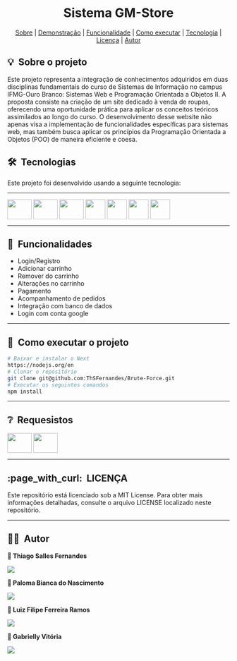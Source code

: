


<h1 align="center"> Sistema GM-Store </h1>

<div align="center">
	<a href="#about">Sobre</a> |
	<a href="#demo">Demonstração</a> |
	<a href="#functionality">Funcionalidade</a> |
	<a href="#installation">Como executar</a> |
	<a href="#technologie">Tecnologia</a> |
	<a href="#licence">Licença</a> |
	<a href="#author">Autor</a>


</div>

<h2 id="about">💡&nbsp; Sobre o projeto</h2>
Este projeto representa a integração de conhecimentos adquiridos em duas disciplinas fundamentais do curso de Sistemas de Informação no campus IFMG-Ouro Branco: Sistemas Web e Programação Orientada a Objetos II. A proposta consiste na criação de um site dedicado à venda de roupas, oferecendo uma oportunidade prática para aplicar os conceitos teóricos assimilados ao longo do curso.
O desenvolvimento desse website não apenas visa a implementação de funcionalidades específicas para sistemas web, mas também busca aplicar os princípios da Programação Orientada a Objetos (POO) de maneira eficiente e coesa. 

<h2 id="technologie">🛠&nbsp; Tecnologias</h2>
Este projeto foi desenvolvido usando a seguinte tecnologia:

---
<img align="center"   height="45" width="55" src="https://cdn.jsdelivr.net/gh/devicons/devicon/icons/react/react-original-wordmark.svg" /> <img align="center"   height="45" width="55" src="https://cdn.jsdelivr.net/gh/devicons/devicon/icons/nextjs/nextjs-original-wordmark.svg" />  <img align="center"   height="45" width="55" src="https://cdn.jsdelivr.net/gh/devicons/devicon/icons/typescript/typescript-original.svg" />   <img align="center"   height="45" src="https://cdn.jsdelivr.net/gh/devicons/devicon/icons/tailwindcss/tailwindcss-plain.svg" />  <img align="center"   height="45" src="https://cdn.jsdelivr.net/gh/devicons/devicon/icons/mongodb/mongodb-original-wordmark.svg" /> <img align="center"   height="45" src=https://github.com/ThSFernandes/GM-Store-site/assets/112223120/a25a237b-f8d8-454c-9a47-c894eb67ac73) />
 <img align="center"   height="45" src="https://github.com/ThSFernandes/GM-Store-site/assets/112223120/0de04887-2ca1-4afa-9868-d5b7ef314901"/>

---
<h2 id="functionality">📌&nbsp; Funcionalidades</h2>

* Login/Registro
* Adicionar carrinho
* Remover do carrinho
* Alterações no carrinho
* Pagamento
* Acompanhamento de pedidos
* Integração com banco de dados
* Login com conta google

---   

<h2 id="installation">🚀&nbsp; Como executar o projeto</h2>

```bash
# Baixar e instalar o Next
https://nodejs.org/en
# Clonar o repositório
git clone git@github.com:ThSFernandes/Brute-Force.git
# Executar os seguintes comandos 
npm install
``` 
      
---

<h2 id="requirements">❔&nbsp; Requesistos </h2>
<img align="center"   height="45" width="55" src="https://cdn.jsdelivr.net/gh/devicons/devicon/icons/react/react-original-wordmark.svg" />
<img align="center"   height="45" width="55" src="https://cdn.jsdelivr.net/gh/devicons/devicon/icons/nextjs/nextjs-original-wordmark.svg" />

---
<h2 id="licence">:page_with_curl:&nbsp; LICENÇA</h2>
Este repositório está licenciado sob a MIT License. Para obter mais informações detalhadas, consulte o arquivo LICENSE localizado neste repositório.

---
<h2 id="author">👨‍💻&nbsp; Autor</h2>

<b> 👤 Thiago Salles Fernandes<b>
<div style="display: inline_block">
  <a href="https://www.linkedin.com/in/thiago-salles-33a2b01ab" target="_blank"><img src="https://img.shields.io/badge/-LinkedIn-%230077B5?style=for-the-badge&logo=linkedin&logoColor=white" target="_blank"></a> 
	
<b> 👤 Paloma Bianca do Nascimento<b>
<div style="display: inline_block">
 <a href="https://www.linkedin.com/in/paloma-nascimento-22690920a/" target="_blank"><img src="https://img.shields.io/badge/-LinkedIn-%230077B5?style=for-the-badge&logo=linkedin&logoColor=white" target="_blank"></a> 

<b> 👤 Luiz Filipe Ferreira Ramos <b>
<div style="display: inline_block">
  <a href="https://www.linkedin.com/in/luiz-filipe-ferreira-ramos-ba80a7235/" target="_blank"><img src="https://img.shields.io/badge/-LinkedIn-%230077B5?style=for-the-badge&logo=linkedin&logoColor=white" target="_blank"></a> 

<b> 👤 Gabrielly Vitória <b>
<div style="display: inline_block">
  <a href="https://www.linkedin.com/in/gabrielly-a-41aa261a7/" target="_blank"><img src="https://img.shields.io/badge/-LinkedIn-%230077B5?style=for-the-badge&logo=linkedin&logoColor=white" target="_blank"></a> 


  


